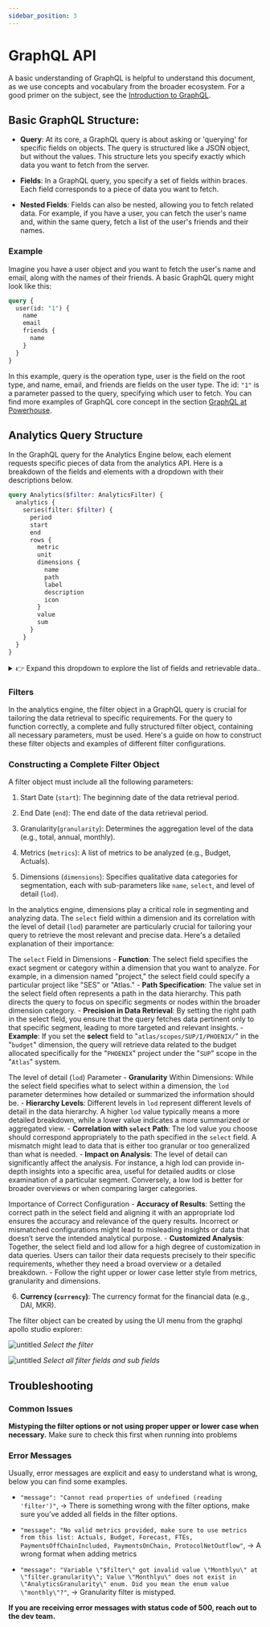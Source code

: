 ```yaml
---
sidebar_position: 3
---
```


# GraphQL API

A basic understanding of GraphQL is helpful to understand this document, as we use concepts and vocabulary from the broader ecosystem. For a good primer on the subject, see the [Introduction to GraphQL](https://graphql.org/learn/).

## Basic GraphQL Structure:

- **Query**: At its core, a GraphQL query is about asking or 'querying' for specific fields on objects. The query is structured like a JSON object, but without the values. This structure lets you specify exactly which data you want to fetch from the server.

- **Fields**: In a GraphQL query, you specify a set of fields within braces. Each field corresponds to a piece of data you want to fetch.

- **Nested Fields**: Fields can also be nested, allowing you to fetch related data. For example, if you have a user, you can fetch the user's name and, within the same query, fetch a list of the user's friends and their names.

### Example

Imagine you have a user object and you want to fetch the user's name and email, along with the names of their friends. A basic GraphQL query might look like this:

```graphql
query {
  user(id: "1") {
    name
    email
    friends {
      name
    }
  }
}
```

In this example, query is the operation type, user is the field on the root type, and name, email, and friends are fields on the user type. The id: `"1"` is a parameter passed to the query, specifying which user to fetch.
You can find more examples of GraphQL core concept in the section [GraphQL at Powerhouse](/academy/MasteryTrack/WorkWithData/GraphQLAtPowerhouse).

## Analytics Query Structure

In the GraphQL query for the Analytics Engine below, each element requests specific pieces of data from the analytics API. Here is a breakdown of the fields and elements with a dropdown with their descriptions below.

```graphql
query Analytics($filter: AnalyticsFilter) {
  analytics {
    series(filter: $filter) {
      period
      start
      end
      rows {
        metric
        unit
        dimensions {
          name
          path
          label
          description
          icon
        }
        value
        sum
      }
    }
  }
}
```

<details>
  <summary>👉 Expand this dropdown to explore the list of fields and retrievable data..</summary>

In the provided GraphQL query, each field and element plays a specific role in determining what data is returned by the analytics engine. Here's a clear and concise description of each:

- `query Analytics($filter: AnalyticsFilter):` This is the declaration of the query named 'Analytics', which accepts a variable `$filter` of type `AnalyticsFilter`. This variable will be used to apply certain filters to the analytics data retrieved.

- `analytics`: This is the main query operation. It calls the analytics field on the GraphQL API.

- `series(filter: $filter)`: This field represents a collection of data points or a data set that matches the criteria specified by the filter. It's an array of results, where each result is a time-bound statistical representation of the filtered data. And passes the `$filter` variable as an argument to determine the scope of the data returned.

- `period`: Within each series, this field denotes the aggregation period for the data (e.g., monthly, quarterly, annually). It's a label describing the time span each series covers.
start: This is the starting date and time of the data series, indicating when the period begins.

- `end`: This is the ending date and time of the data series, indicating when the period ends.

- `rows`: Represents the individual records or entries in the data series. Each row corresponds to a unique combination of dimensions for the specified period.

- `metric`: Within each row, this field specifies the particular metric being measured (e.g., budget, actuals, forecast).

- `unit`: This indicates the unit of measurement for the metric, such as quantities, currency (e.g., DAI), or percentages.

- `dimensions`: A nested array that provides context for the metric by breaking it down into finer categories or segments, such as 'project' or 'category'. Each dimension can contain:
    - `name`: The identifier or key for the dimension.
    - `path`: A structured representation of the dimension's hierarchy or location within a dataset.
    - `label`: A human-readable label for the dimension, which can be used for display purposes.
    - `description`: A brief explanation of the dimension to give users an understanding of what it represents.
    - `icon`: A graphical representation or icon associated with the dimension for easier identification in user interfaces.

- `value`: The actual numerical value of the metric for each row within the specified period.
- `sum`: A total or aggregated value of the metric over the entire period, providing a summarized figure.

This query structure allows users to extract detailed and summarized analytics data with it's context provided with the help of the the dimensions, tailored to specific time frames and measurements.

</details>

### Filters

In the analytics engine, the filter object in a GraphQL query is crucial for tailoring the data retrieval to specific requirements. For the query to function correctly, a complete and fully structured filter object, containing all necessary parameters, must be used. Here's a guide on how to construct these filter objects and examples of different filter configurations.

### Constructing a Complete Filter Object

A filter object must include all the following parameters:


1. Start Date (`start`): The beginning date of the data retrieval period.

2. End Date (`end`): The end date of the data retrieval period.

3. Granularity(`granularity`): Determines the aggregation level of the data (e.g., total, annual, monthly).

4. Metrics (`metrics`): A list of metrics to be analyzed (e.g., Budget, Actuals).

5. Dimensions (`dimensions`): Specifies qualitative data categories for segmentation, each with sub-parameters like `name`, `select`, and level of detail (`lod`).

In the analytics engine, dimensions play a critical role in segmenting and analyzing data. The `select` field within a dimension and its correlation with the level of detail (`lod`)
parameter are particularly crucial for tailoring your query to retrieve the most relevant and precise data. Here's a detailed explanation of their importance:

The `select` Field in Dimensions
     - **Function**: The select field specifies the exact segment or category within a dimension that you want to analyze. For example, in a dimension named "project," the select field could specify a particular project like "SES" or "Atlas."
     - **Path Specification**: The value set in the select field often represents a path in the data hierarchy. This path directs the query to focus on specific segments or nodes within the broader dimension category.
     - **Precision in Data Retrieval**: By setting the right path in the select field, you ensure that the query fetches data pertinent only to that specific segment, leading to more targeted and relevant insights.
     - **Example**: If you set the **select** field to "`atlas/scopes/SUP/I/PHOENIX/`" in the "`budget`" dimension, the query will retrieve data related to the budget allocated specifically for the "`PHOENIX`" project under the "`SUP`" scope in the "`Atlas`" system.

The level of detail (`lod`) Parameter
    - **Granularity** Within Dimensions: While the select field specifies what to select within a dimension, the `lod` parameter determines how detailed or summarized the information should be.
    - **Hierarchy Levels**: Different levels in `lod` represent different levels of detail in the data hierarchy. A higher `lod` value typically means a more detailed breakdown, while a lower value indicates a more summarized or aggregated view.
    - **Correlation with `select` Path**: The lod value you choose should correspond appropriately to the path specified in the `select` field. A mismatch might lead to data that is either too granular or too generalized than what is needed.
    - **Impact on Analysis**: The level of detail can significantly affect the analysis. For instance, a high lod can provide in-depth insights into a specific area, useful for detailed audits or close examination of a particular segment. Conversely, a low lod is better for broader overviews or when comparing larger categories.

Importance of Correct Configuration
    - **Accuracy of Results**: Setting the correct path in the select field and aligning it with an appropriate lod ensures the accuracy and relevance of the query results. Incorrect or mismatched configurations might lead to misleading insights or data that doesn’t serve the intended analytical purpose.
    - **Customized Analysis**: Together, the select field and lod allow for a high degree of customization in data queries. Users can tailor their data requests precisely to their specific requirements, whether they need a broad overview or a detailed breakdown.
    - Follow the right upper or lower case letter style from metrics, granularity and dimensions.

6. **Currency (`currency`)**: The currency format for the financial data (e.g., DAI, MKR).

The filter object can be created by using the UI menu from the graphql apollo studio explorer:

![untitled](../filter.png)
*Select the filter*

![untitled](../filteroptions.png)
*Select all filter fields and sub fields*

## Troubleshooting

### Common Issues

**Mistyping the filter options or not using proper upper or lower case when necessary.** Make sure to check this first when running into problems

### Error Messages

Usually, error messages are explicit and easy to understand what is wrong, below you can find some examples.

- `"message": "Cannot read properties of undefined (reading 'filter')"`, → There is something wrong with the filter options, make sure you’ve added all fields in the filter options.

- `"message": "No valid metrics provided, make sure to use metrics from this list: Actuals, Budget, Forecast, FTEs, PaymentsOffChainIncluded, PaymentsOnChain, ProtocolNetOutflow"`, → A wrong format when adding metrics

- `"message": "Variable \"$filter\" got invalid value \"Monthlyu\" at \"filter.granularity\"; Value \"Monthlyu\" does not exist in \"AnalyticsGranularity\" enum. Did you mean the enum value \"monthly\"?"`, → Granularity filter is mistyped.

**If you are receiving error messages with status code of 500, reach out to the dev team.**

